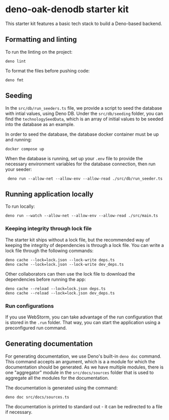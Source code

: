 # deno-oak-denodb starter kit

This starter kit features a basic tech stack to build a Deno-based backend.

## Formatting and linting

To run the linting on the project:

```shell
deno lint
```

To format the files before pushing code:

```shell
deno fmt
```

## Seeding

In the `src/db/run_seeders.ts` file, we provide a script to seed the database with intial values, using Deno DB. Under the `src/db/seeding` folder, you can find the `technologySeedData`, which is an array of initial values to be seeded into the database as an example.

In order to seed the database, the database docker container must be up and running:

```shell
docker compose up
```

When the database is running, set up your `.env` file to provide the necessary environment variables for the database connection, then run your seeder:

```shell
 deno run --allow-net --allow-env --allow-read ./src/db/run_seeder.ts
```

## Running application locally

To run locally:

```shell
deno run --watch --allow-net --allow-env --allow-read ./src/main.ts
```

### Keeping integrity through lock file

The starter kit ships without a lock file, but the recommended way of keeping the integrity of dependencies is through a lock file. You can write a lock file through the following commands:

```shell
deno cache --lock=lock.json --lock-write deps.ts
deno cache --lock=lock.json --lock-write dev_deps.ts
```

Other collaborators can then use the lock file to download the dependencies before running the app:

```shell
deno cache --reload --lock=lock.json deps.ts
deno cache --reload --lock=lock.json dev_deps.ts
```

### Run configurations

If you use WebStorm, you can take advantage of the run configuration that is stored in the `.run` folder. That way, you can start the application using a preconfigured run command.

## Generating documentation

For generating documentation, we use Deno's built-in `deno doc` command. This command accepts an argument, which is a a module for which the documentation should be generated. As we have multiple modules, there is one "aggregator" module in the `src/docs/sources` folder that is used to aggregate all the modules for the documentation.

The documentation is generated using the command:

```shell
deno doc src/docs/sources.ts
```

The documentation is printed to standard out - it can be redirected to a file if necessary.
